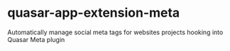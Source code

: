 # quasar-app-extension-meta
Automatically manage social meta tags for websites projects hooking into Quasar Meta plugin
